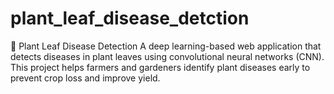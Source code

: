 # plant_leaf_disease_detction
🌿 Plant Leaf Disease Detection A deep learning-based web application that detects diseases in plant leaves using convolutional neural networks (CNN). This project helps farmers and gardeners identify plant diseases early to prevent crop loss and improve yield.
